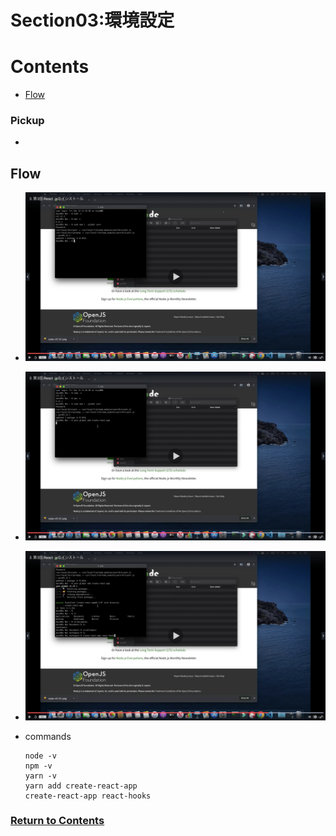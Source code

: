 # Section03:環境設定

<a id = "contents">

# Contents
* [Flow](#flow)

### Pickup
* 


<a id = "flow">

## Flow
* ![Image](../src/Section03/images/init001.png)
* ![Image](../src/Section03/images/init002.png)
* ![Image](../src/Section03/images/init003.png)

* commands
  ```
  node -v
  npm -v
  yarn -v
  yarn add create-react-app
  create-react-app react-hooks
  ```

### [Return to Contents](#contents)


